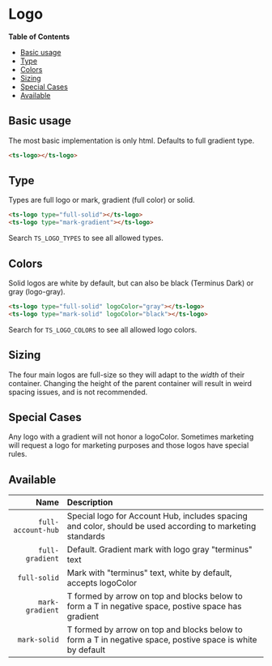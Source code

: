 <h1>Logo</h1>


<!-- START doctoc generated TOC please keep comment here to allow auto update -->
<!-- DON'T EDIT THIS SECTION, INSTEAD RE-RUN doctoc TO UPDATE -->
**Table of Contents**

- [Basic usage](#basic-usage)
- [Type](#type)
- [Colors](#colors)
- [Sizing](#sizing)
- [Special Cases](#special-cases)
- [Available](#available)

<!-- END doctoc generated TOC please keep comment here to allow auto update -->


## Basic usage

The most basic implementation is only html. Defaults to full gradient type. 

```html
<ts-logo></ts-logo>
```

## Type
Types are full logo or mark, gradient (full color) or solid.

```html
<ts-logo type="full-solid"></ts-logo>
<ts-logo type="mark-gradient"></ts-logo>
```

Search `TS_LOGO_TYPES` to see all allowed types.

## Colors

Solid logos are white by default, but can also be black (Terminus Dark) or gray (logo-gray).

```html
<ts-logo type="full-solid" logoColor="gray"></ts-logo>
<ts-logo type="mark-solid" logoColor="black"></ts-logo>
```

Search for `TS_LOGO_COLORS` to see all allowed logo colors.


## Sizing
The four main logos are full-size so they will adapt to the *width* of their container. Changing the height of the parent container will result in weird spacing issues, and is not recommended.



## Special Cases
Any logo with a gradient will not honor a logoColor.
Sometimes marketing will request a logo for marketing purposes and those logos have special rules. 



## Available

| Name                | Description                                                                                                 |
|--------------------:|:------------------------------------------------------------------------------------------------------------|
| `full-account-hub`  | Special logo for Account Hub, includes spacing and color, should be used according to marketing standards   |
| `full-gradient`     | Default. Gradient mark with logo gray "terminus" text                                                       |
| `full-solid`        | Mark with "terminus" text, white by default, accepts logoColor                                              |
| `mark-gradient`     | T formed by arrow on top and blocks below to form a T in negative space, postive space has gradient         |
| `mark-solid`        | T formed by arrow on top and blocks below to form a T in negative space, postive space is white by default  |
